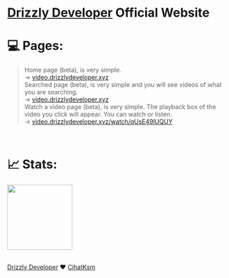 # [Drizzly Developer](http://video.drizzlydeveloper.xyz) Official Website

# 💻 Pages: 

> Home page (beta), is very simple. <br>
→ <a href="http://video.drizzlydeveloper.xyz/" target="_blank"> video.drizzlydeveloper.xyz </a> <br>
> Searched page (beta), is very simple and you will see videos of what you are searching. <br>
→ <a href="http://video.drizzlydeveloper.xyz/" target="_blank"> video.drizzlydeveloper.xyz </a> <br>
> Watch a video page (beta), is very simple. The playback box of the video you click will appear. You can watch or listen. <br>
→ <a href="http://video.drizzlydeveloper.xyz/watch/qUsE49lUQUY" target="_blank"> video.drizzlydeveloper.xyz/watch/qUsE49lUQUY </a> <br>
<br>

# 📈 Stats:
<a href="https://stats.uptimerobot.com/QAoJjhX990" target="_blank"> 
  <img style="width: 150px;" src="https://uptimerobot.com/assets/images/uptimerobot-logo.svg"> 
</a>

<br>
<br>

<a href="https://drizzlydeveloper.xyz/" target="_blank">Drizzly Developer</a> ❤ 
<a href="https://drizzlydeveloper.xyz/@cihatksm" target="_blank">CihatKsm</a>

